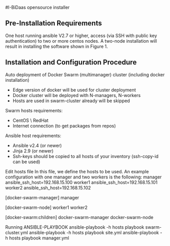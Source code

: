#I-BiDaas opensource installer

## Pre-Installation Requirements
One host running ansible V2.7 or higher, access (via SSH with public key authentication) to two or more centos nodes. A two-node installation will result in installing the software shown in Figure 1.

 

## Installation and Configuration Procedure
Auto deployment of Docker Swarm (multimanager) cluster (including docker installation)
- Edge version of docker will be used for cluster deployment 
- Docker cluster will be deployed with N-managers, N-workers
- Hosts are used in swarm-cluster already will be skipped 

Swarm hosts requirements:
- CentOS \ RedHat
- Internet connection (to get packages from repos)

Ansible host requirements:
- Ansible v2.4 (or newer)
- Jinja 2.9 (or newer)
- Ssh-keys should be copied to all hosts of your inventory (ssh-copy-id can be used)



Edit hosts file
In this file, we define the hosts to be used. An example configuration with one manager and two workers is the following:
manager ansible_ssh_host=192.168.15.100
worker1 ansible_ssh_host=192.168.15.101
worker2 ansible_ssh_host=192.168.15.102

[docker-swarm-manager]
manager

[docker-swarm-node]
worker1
worker2

[docker-swarm:children]
docker-swarm-manager
docker-swarm-node

Running ANSIBLE-PLAYBOOK
ansible-playbook -h hosts playbook swarm-cluster.yml
ansible-playbook -h hosts playbook site.yml
ansible-playbook -h hosts playbook manager.yml
